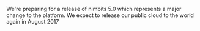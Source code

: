 We're preparing for a release of nimbits 5.0 which represents a major change to the platform. We expect to release our public cloud to the world again in August 2017




